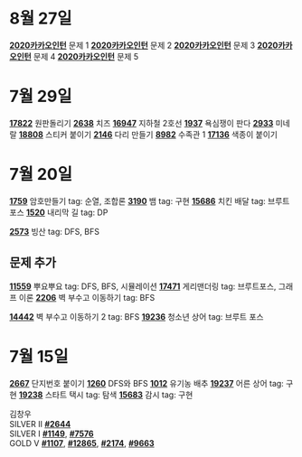 # 8월 27일
[**2020카카오인턴**](https://programmers.co.kr/learn/courses/30/lessons/67256) 문제 1
[**2020카카오인턴**](https://programmers.co.kr/learn/courses/30/lessons/67257) 문제 2
[**2020카카오인턴**](https://programmers.co.kr/learn/courses/30/lessons/67258) 문제 3
[**2020카카오인턴**](https://programmers.co.kr/learn/courses/30/lessons/67259) 문제 4
[**2020카카오인턴**](https://programmers.co.kr/learn/courses/30/lessons/67260) 문제 5

# 7월 29일
[**17822**](https://www.acmicpc.net/problem/17822) 원판돌리기
[**2638**](https://www.acmicpc.net/problem/2638) 치즈
[**16947**](https://www.acmicpc.net/problem/16947) 지하철 2호선
[**1937**](https://www.acmicpc.net/problem/1937) 욕심쟁이 판다
[**2933**](https://www.acmicpc.net/problem/2933) 미네랄
[**18808**](https://www.acmicpc.net/problem/18808) 스티커 붙이기
[**2146**](https://www.acmicpc.net/problem/2146) 다리 만들기
[**8982**](https://www.acmicpc.net/problem/8982) 수족관 1
[**17136**](https://www.acmicpc.net/problem/17136) 색종이 붙이기

# 7월 20일   

[**1759**](https://www.acmicpc.net/problem/1759) 암호만들기 tag: 순열, 조합론
[**3190**](https://www.acmicpc.net/problem/3190) 뱀 tag: 구현 
[**15686**](https://www.acmicpc.net/problem/15686) 치킨 배달 tag: 브루트 포스 
[**1520**](https://www.acmicpc.net/problem/1520) 내리막 길 tag: DP 

[**2573**](https://www.acmicpc.net/problem/2573) 빙산 tag: DFS, BFS       

## 문제 추가
[**11559**](https://www.acmicpc.net/problem/11559) 뿌요뿌요 tag: DFS, BFS, 시뮬레이션
[**17471**](https://www.acmicpc.net/problem/17471) 게리맨더링 tag: 브루트포스, 그래프 이론
[**2206**](https://www.acmicpc.net/problem/2206) 벽 부수고 이동하기 tag: BFS

[**14442**](https://www.acmicpc.net/problem/14442) 벽 부수고 이동하기 2 tag: BFS
[**19236**](https://www.acmicpc.net/problem/19236) 청소년 상어 tag: 브루트 포스

# 7월 15일 

[**2667**](https://www.acmicpc.net/problem/2667) 단지번호 붙이기  [**1260**](https://www.acmicpc.net/problem/1260) DFS와 BFS  [**1012**](https://www.acmicpc.net/problem/1012) 유기농 배추  [**19237**](https://www.acmicpc.net/problem/19237) 어른 상어 tag: 구현 [**19238**](https://www.acmicpc.net/problem/19238)  스타트 택시 tag: 탐색  [**15683**](https://www.acmicpc.net/problem/15683) 감시 tag: 구현

김창우   
SILVER II [**#2644**](https://www.acmicpc.net/problem/2644)  
SILVER I  [**#1149**](https://www.acmicpc.net/problem/1149), [**#7576**](https://www.acmicpc.net/problem/7576)  
GOLD V    [**#1107**](https://www.acmicpc.net/problem/1107), [**#12865**](https://www.acmicpc.net/problem/12865), [**#2174**](https://www.acmicpc.net/problem/2174), [**#9663**](https://www.acmicpc.net/problem/9663)    
